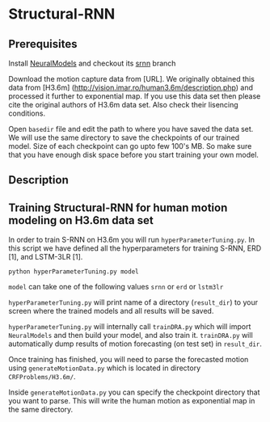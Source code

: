 # Structural-RNN

## Prerequisites

Install [NeuralModels](https://github.com/asheshjain399/NeuralModels) and checkout its [srnn](https://github.com/asheshjain399/NeuralModels/tree/srnn) branch

Download the motion capture data from [URL]. We originally obtained this data from [H3.6m] (http://vision.imar.ro/human3.6m/description.php) and processed it further to exponential map. If you use this data set then please cite the original authors of H3.6m data set. Also check their lisencing conditions. 

Open ```basedir``` file and edit the path to where you have saved the data set. We will use the same directory to save the checkpoints of our trained model. Size of each checkpoint can go upto few 100's MB. So make sure that you have enough disk space before you start training your own model.

## Description

## Training Structural-RNN for human motion modeling on H3.6m data set

In order to train S-RNN on H3.6m you will run ```hyperParameterTuning.py```. In this script we have defined all the hyperparameters for training S-RNN, ERD [1], and LSTM-3LR [1]. 

```python hyperParameterTuning.py model```

```model``` can take one of the following values ```srnn``` or ```erd``` or ```lstm3lr```

```hyperParameterTuning.py``` will print name of a directory (```result_dir```) to your screen where the trained models and all results will be saved. 

```hyperParameterTuning.py``` will internally call ```trainDRA.py``` which will import ```NeuralModels``` and then build your model, and also train it. ```trainDRA.py``` will automatically dump results of motion forecasting (on test set) in ```result_dir```. 

Once training has finished, you will need to parse the forecasted motion using ```generateMotionData.py``` which is located in directory ```CRFProblems/H3.6m/```.

Inside ```generateMotionData.py``` you can specify the checkpoint directory that you want to parse. This will write the human motion as exponential map in the same directory. 

